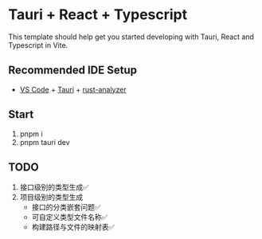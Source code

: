 # Tauri + React + Typescript

This template should help get you started developing with Tauri, React and Typescript in Vite.

## Recommended IDE Setup

- [VS Code](https://code.visualstudio.com/) + [Tauri](https://marketplace.visualstudio.com/items?itemName=tauri-apps.tauri-vscode) + [rust-analyzer](https://marketplace.visualstudio.com/items?itemName=rust-lang.rust-analyzer)

## Start

1. pnpm i
2. pnpm tauri dev

## TODO
1. 接口级别的类型生成✅
2. 项目级别的类型生成
    - 接口的分类嵌套问题✅
    - 可自定义类型文件名称✅
    - 构建路径与文件的映射表✅